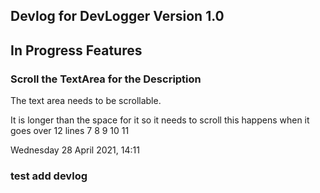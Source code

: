 ## Devlog for DevLogger Version 1.0

## In Progress Features

### Scroll the TextArea for the Description

The text area needs to be scrollable.

It is longer than the space for it
so it needs to scroll
this happens when
it goes over 12 lines
7
8
9
10
11


Wednesday 28 April 2021, 14:11

### test add devlog

